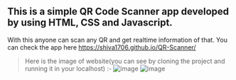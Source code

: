 <h2>This is a simple QR Code Scanner app developed by using HTML, CSS and Javascript.</h2>

With this anyone can scan any QR and get realtime information of that.
You can check the app here <link>https://shiva1706.github.io/QR-Scanner/</link>
>Here is the image of website(you can see by cloning the project and running it in your localhost) :-
<img>![image](https://user-images.githubusercontent.com/79034278/210104731-fe79c23e-06d4-4167-8195-52e5071f9deb.png)</img>
![image](https://user-images.githubusercontent.com/79034278/210104905-3465fc71-e64e-4107-b5c7-f9b608b13bbb.png)

